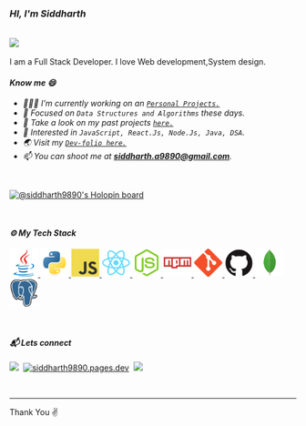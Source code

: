 ### ***HI, I'm Siddharth***
</br>

<!-- <img src="https://user-images.githubusercontent.com/54361799/108709847-4409a300-7539-11eb-8481-274ec80833a1.png" style='margin-right:"1200px";margin-left:250px;'/> -->
<img src="https://raw.githubusercontent.com/halfrost/halfrost/master/icons/header_.png"/>

I am a Full Stack Developer. I love Web development,System design. 



#### ***Know me 😄***

- *🧑🏻‍💻 I’m currently working on an [`Personal Projects.`](https://github.com/Siddharth9890)*
- *🎯 Focused on `Data Structures and Algorithms` these days.*
- *📜 Take a look on my past projects [`here.`](https://github.com/Siddharth9890/)*
- *💬 Interested in `JavaScript, React.Js, Node.Js, Java, DSA`.*
- *🌏 Visit my [`Dev-folio here.`](https://siddharth9890.pages.dev/)*
- *📫 You can shoot me at ***siddharth.a9890@gmail.com***.*


<br/>


[![@siddharth9890's Holopin board](https://holopin.me/siddharth9890)](https://holopin.io/@siddharth9890)


</br>


#### ***⚙️ My Tech Stack***
<p align="left">
       <a href="https://www.postgresql.org/" target="_blank"> 
        <code><img src="https://raw.githubusercontent.com/devicons/devicon/2809b567852a4648062a2d3e7c1c531367458c0b/icons/java/java-original.svg" alt="Java" width="50" height="50"/></code> 
    </a>
      <a href="https://www.python.org/" target="_blank"> 
        <code><img src="https://raw.githubusercontent.com/devicons/devicon/2809b567852a4648062a2d3e7c1c531367458c0b/icons/python/python-original.svg" alt="python" width="50" height="50"/></code> 
    </a> 
    <a href="https://www.javascript.com/" target="_blank"> 
        <code><img src="https://raw.githubusercontent.com/devicons/devicon/2809b567852a4648062a2d3e7c1c531367458c0b/icons/javascript/javascript-original.svg" alt="JavaScript" width="50" height="50"/></code> 
    </a> 
    <a href="https://reactjs.org/" target="_blank"> 
        <code><img src="https://raw.githubusercontent.com/devicons/devicon/2809b567852a4648062a2d3e7c1c531367458c0b/icons/react/react-original.svg" alt="ReactJS" width="50" height="50"/></code> 
    </a> 
        <a href="https://nodejs.org/" target="_blank"> 
        <code><img src="https://raw.githubusercontent.com/devicons/devicon/2809b567852a4648062a2d3e7c1c531367458c0b/icons/nodejs/nodejs-original.svg" alt="NodeJS" width="50" height="50"/></code> 
    </a> 
        <a href="https://www.npmjs.com/" target="_blank"> 
        <code><img src="https://raw.githubusercontent.com/devicons/devicon/2809b567852a4648062a2d3e7c1c531367458c0b/icons/npm/npm-original-wordmark.svg" alt="NPM" width="50" height="50"/></code> 
    </a> 
    <a href="https://git-scm.com/" target="_blank"> 
        <code><img src="https://raw.githubusercontent.com/devicons/devicon/2809b567852a4648062a2d3e7c1c531367458c0b/icons/git/git-original.svg" alt="git" width="50" height="50"/></code> 
    </a> 
    <a href="https://github.com/" target="_blank"> 
        <code><img src="https://raw.githubusercontent.com/devicons/devicon/2809b567852a4648062a2d3e7c1c531367458c0b/icons/github/github-original.svg" alt="github" width="50" height="50"/></code> 
    </a> 
    <a href="https://www.mongodb.com/" target="_blank"> 
        <code><img src="https://raw.githubusercontent.com/devicons/devicon/2809b567852a4648062a2d3e7c1c531367458c0b/icons/mongodb/mongodb-original.svg" alt="mongodb" width="50" height="50"/></code> 
    </a> 
    <a href="https://www.postgresql.org/" target="_blank"> 
        <code><img src="https://raw.githubusercontent.com/devicons/devicon/2809b567852a4648062a2d3e7c1c531367458c0b/icons/postgresql/postgresql-original.svg" alt="PostgreSQL" width="50" height="50"/></code> 
    </a>  
     
</p>


</br>


#### ***📬 Lets connect***
<p align="left"> 
<a href="https://www.linkedin.com/in/siddharth9890/"><img src="https://img.shields.io/badge/-Siddharth%20Singh-0077B5?style=for-the-badge&logo=Linkedin&logoColor=white"/></a>&nbsp
<a href="https://siddharth9890.pages.dev/" target="_blank"><img src="https://img.shields.io/website?label=siddharth9890.pages.dev&style=for-the-badge&up_color=9FEF00&url=https://siddharth9890.pages.dev/" alt="siddharth9890.pages.dev" /></a>&nbsp
   <a href="mailto:siddharth.a9890@gmail.com">
    <img src="https://img.shields.io/badge/-Gmail-c14438?style=for-the-badge&logo=Gmail&logoColor=white&link=mailto:siddharth.a9890@gmail.com" />
  </a>
</p>


</br>


---------
Thank You ✌
